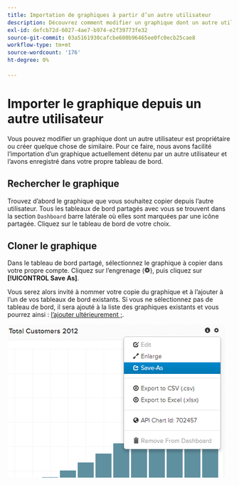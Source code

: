 ```yaml
---
title: Importation de graphiques à partir d’un autre utilisateur
description: Découvrez comment modifier un graphique dont un autre utilisateur est propriétaire ou créer quelque chose de similaire.
exl-id: defcb72d-6027-4ae7-b974-e2f39773fe32
source-git-commit: 03a5161930cafcbe600b96465ee0fc0ecb25cae8
workflow-type: tm+mt
source-wordcount: '176'
ht-degree: 0%

---
```


# Importer le graphique depuis un autre utilisateur

Vous pouvez modifier un graphique dont un autre utilisateur est propriétaire ou créer quelque chose de similaire. Pour ce faire, nous avons facilité l’importation d’un graphique actuellement détenu par un autre utilisateur et l’avons enregistré dans votre propre tableau de bord.

## Rechercher le graphique

Trouvez d’abord le graphique que vous souhaitez copier depuis l’autre utilisateur. Tous les tableaux de bord partagés avec vous se trouvent dans la section `Dashboard` barre latérale où elles sont marquées par une icône partagée. Cliquez sur le tableau de bord de votre choix.

## Cloner le graphique

Dans le tableau de bord partagé, sélectionnez le graphique à copier dans votre propre compte. Cliquez sur l’engrenage (![](../../assets/gear-icon.png)), puis cliquez sur **[!UICONTROL Save As]**.

Vous serez alors invité à nommer votre copie du graphique et à l’ajouter à l’un de vos tableaux de bord existants. Si vous ne sélectionnez pas de tableau de bord, il sera ajouté à la liste des graphiques existants et vous pourrez ainsi : [l’ajouter ultérieurement ;](../../data-user/dashboards/add-charts-dashboard.md).

![total des clients](../../assets/total-customers.png)
